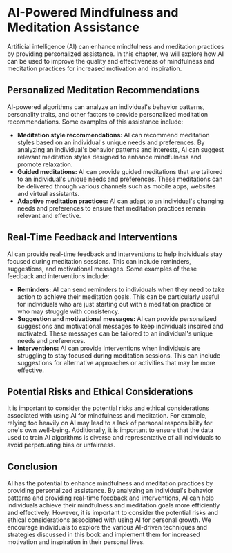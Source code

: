 AI-Powered Mindfulness and Meditation Assistance
=========================================================================================================

Artificial intelligence (AI) can enhance mindfulness and meditation practices by providing personalized assistance. In this chapter, we will explore how AI can be used to improve the quality and effectiveness of mindfulness and meditation practices for increased motivation and inspiration.

Personalized Meditation Recommendations
---------------------------------------

AI-powered algorithms can analyze an individual's behavior patterns, personality traits, and other factors to provide personalized meditation recommendations. Some examples of this assistance include:

* **Meditation style recommendations:** AI can recommend meditation styles based on an individual's unique needs and preferences. By analyzing an individual's behavior patterns and interests, AI can suggest relevant meditation styles designed to enhance mindfulness and promote relaxation.
* **Guided meditations:** AI can provide guided meditations that are tailored to an individual's unique needs and preferences. These meditations can be delivered through various channels such as mobile apps, websites and virtual assistants.
* **Adaptive meditation practices:** AI can adapt to an individual's changing needs and preferences to ensure that meditation practices remain relevant and effective.

Real-Time Feedback and Interventions
------------------------------------

AI can provide real-time feedback and interventions to help individuals stay focused during meditation sessions. This can include reminders, suggestions, and motivational messages. Some examples of these feedback and interventions include:

* **Reminders:** AI can send reminders to individuals when they need to take action to achieve their meditation goals. This can be particularly useful for individuals who are just starting out with a meditation practice or who may struggle with consistency.
* **Suggestion and motivational messages:** AI can provide personalized suggestions and motivational messages to keep individuals inspired and motivated. These messages can be tailored to an individual's unique needs and preferences.
* **Interventions:** AI can provide interventions when individuals are struggling to stay focused during meditation sessions. This can include suggestions for alternative approaches or activities that may be more effective.

Potential Risks and Ethical Considerations
------------------------------------------

It is important to consider the potential risks and ethical considerations associated with using AI for mindfulness and meditation. For example, relying too heavily on AI may lead to a lack of personal responsibility for one's own well-being. Additionally, it is important to ensure that the data used to train AI algorithms is diverse and representative of all individuals to avoid perpetuating bias or unfairness.

Conclusion
----------

AI has the potential to enhance mindfulness and meditation practices by providing personalized assistance. By analyzing an individual's behavior patterns and providing real-time feedback and interventions, AI can help individuals achieve their mindfulness and meditation goals more efficiently and effectively. However, it is important to consider the potential risks and ethical considerations associated with using AI for personal growth. We encourage individuals to explore the various AI-driven techniques and strategies discussed in this book and implement them for increased motivation and inspiration in their personal lives.
